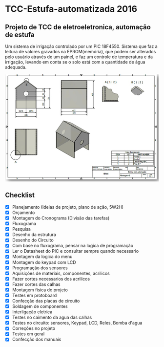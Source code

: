 # TCC-Estufa-automatizada 2016
## Projeto de TCC de eletroeletronica, automação de estufa 

Um sistema de irrigação controlado por um PIC 18F4550.
Sistema que faz a leitura de valores gravados na EPROM(memória), 
que podem ser alterados pelo usuário através de um painel, e faz um controle de temperatura e da irrigação, 
levando em conta se o solo está com a quantidade de água adequada.

![](https://github.com/Gabrirodri/TCC-Estufa-automatizada/blob/master/desenho.jpg)


## Checklist
- [X] Planejamento (Ideias de projeto, plano de ação, 5W2H)
- [X] Orçamento
- [X] Montagem do Cronograma (Divisão das tarefas)
- [X] Fluxograma
- [X] Pesquisa
- [X] Desenho da estrutura
- [X] Desenho do Circuito
- [X] Com base no fluxograma, pensar na logica de programação
- [X] Ler o Datasheet do PIC e consultar sempre quando necessario
- [X] Montagem da logica do menu
- [X] Montagem do keypad com LCD
- [X] Programação dos sensores
- [X] Aquisições de materiais, componentes, acrilicos
- [X] Fazer cortes necessarios dos acrilicos
- [X] Fazer cortes das calhas
- [X] Montagem fisica do projeto
- [X] Testes em protoboard
- [X] Confecção das placas de circuito
- [X] Soldagem de componentes
- [X] Interligação eletrica
- [X] Testes no caimento da agua das calhas
- [X] Testes no circuito: sensores, Keypad, LCD, Reles, Bomba d'agua
- [X] Correções no projeto
- [X] Testes em geral
- [X] Confecção dos manuais
